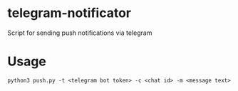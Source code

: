 # telegram-notificator

Script for sending push notifications via telegram

# Usage

```python3 push.py -t <telegram bot token> -c <chat id> -m <message text>```
